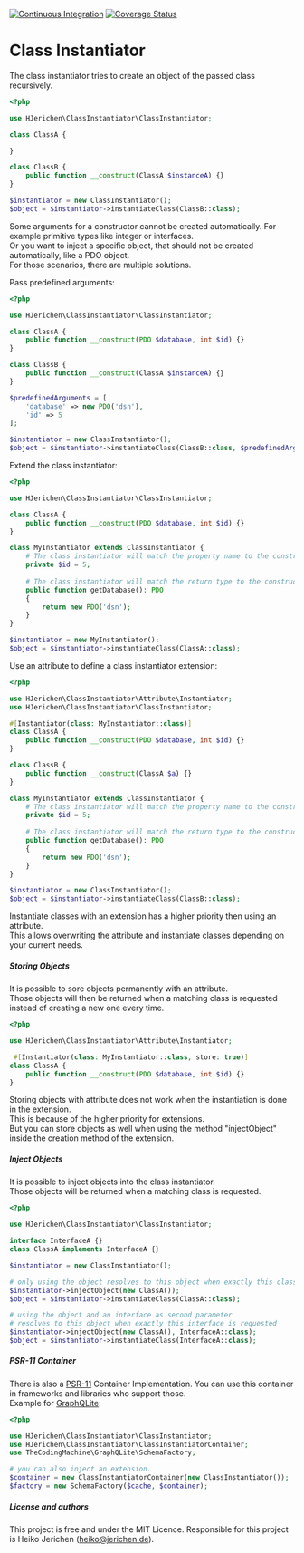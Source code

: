[![Continuous Integration](https://github.com/hjerichen/class-instantiator/workflows/Continuous%20Integration/badge.svg?branch=master)](https://github.com/hjerichen/class-instantiator/actions)
[![Coverage Status](https://coveralls.io/repos/github/hjerichen/class-instantiator/badge.svg?branch=master&service=github)](https://coveralls.io/github/hjerichen/class-instantiator?branch=master)

# Class Instantiator

The class instantiator tries to create an object of the passed class recursively.

```php
<?php

use HJerichen\ClassInstantiator\ClassInstantiator;

class ClassA {

}

class ClassB {
    public function __construct(ClassA $instanceA) {}
}

$instantiator = new ClassInstantiator();
$object = $instantiator->instantiateClass(ClassB::class);
```

Some arguments for a constructor cannot be created automatically.
For example primitive types like integer or interfaces.  
Or you want to inject a specific object, that should not be created automatically, like a PDO object.  
For those scenarios, there are multiple solutions.

Pass predefined arguments: 

```php
<?php

use HJerichen\ClassInstantiator\ClassInstantiator;

class ClassA {
    public function __construct(PDO $database, int $id) {}
}

class ClassB {
    public function __construct(ClassA $instanceA) {}
}

$predefinedArguments = [
    'database' => new PDO('dsn'), 
    'id' => 5
];

$instantiator = new ClassInstantiator();
$object = $instantiator->instantiateClass(ClassB::class, $predefinedArguments);
```

Extend the class instantiator:

```php
<?php

use HJerichen\ClassInstantiator\ClassInstantiator;

class ClassA {
    public function __construct(PDO $database, int $id) {}
}

class MyInstantiator extends ClassInstantiator {
    # The class instantiator will match the property name to the constructor parameter name
    private $id = 5;
    
    # The class instantiator will match the return type to the constructor parameter type
    public function getDatabase(): PDO
    {
        return new PDO('dsn');
    }
}

$instantiator = new MyInstantiator();
$object = $instantiator->instantiateClass(ClassA::class);
```

Use an attribute to define a class instantiator extension:

```php
<?php

use HJerichen\ClassInstantiator\Attribute\Instantiator;
use HJerichen\ClassInstantiator\ClassInstantiator;

#[Instantiator(class: MyInstantiator::class)]
class ClassA {
    public function __construct(PDO $database, int $id) {}
}

class ClassB {
    public function __construct(ClassA $a) {}
}

class MyInstantiator extends ClassInstantiator {
    # The class instantiator will match the property name to the constructor parameter name
    private $id = 5;
    
    # The class instantiator will match the return type to the constructor parameter type 
    public function getDatabase(): PDO
    {
        return new PDO('dsn');
    }
}

$instantiator = new ClassInstantiator();
$object = $instantiator->instantiateClass(ClassB::class);
```

Instantiate classes with an extension has a higher priority then using an attribute.  
This allows overwriting the attribute and instantiate classes depending on your current needs.  

##### Storing Objects

It is possible to sore objects permanently with an attribute.  
Those objects will then be returned when a matching class is requested instead of creating a new one every time.  

```php
<?php

use HJerichen\ClassInstantiator\Attribute\Instantiator;

 #[Instantiator(class: MyInstantiator::class, store: true)]
class ClassA {
    public function __construct(PDO $database, int $id) {}
}
```

Storing objects with attribute does not work when the instantiation is done in the extension.  
This is because of the higher priority for extensions.  
But you can store objects as well when using the method "injectObject" inside the creation method of the extension.

##### Inject Objects

It is possible to inject objects into the class instantiator.  
Those objects will be returned when a matching class is requested.

```php
<?php

use HJerichen\ClassInstantiator\ClassInstantiator;

interface InterfaceA {}
class ClassA implements InterfaceA {}

$instantiator = new ClassInstantiator();

# only using the object resolves to this object when exactly this class is requested
$instantiator->injectObject(new ClassA());
$object = $instantiator->instantiateClass(ClassA::class);

# using the object and an interface as second parameter
# resolves to this object when exactly this interface is requested
$instantiator->injectObject(new ClassA(), InterfaceA::class);
$object = $instantiator->instantiateClass(InterfaceA::class);
```

##### PSR-11 Container

There is also a [PSR-11](https://www.php-fig.org/psr/psr-11/) Container Implementation. 
You can use this container in frameworks and libraries who support those.  
Example for [GraphQLite](https://graphqlite.thecodingmachine.io/docs/other-frameworks#requirements):

```php
<?php

use HJerichen\ClassInstantiator\ClassInstantiator;
use HJerichen\ClassInstantiator\ClassInstantiatorContainer;
use TheCodingMachine\GraphQLite\SchemaFactory;

# you can also inject an extension.
$container = new ClassInstantiatorContainer(new ClassInstantiator()); 
$factory = new SchemaFactory($cache, $container);
```

##### License and authors
This project is free and under the MIT Licence. Responsible for this project is Heiko Jerichen (heiko@jerichen.de).